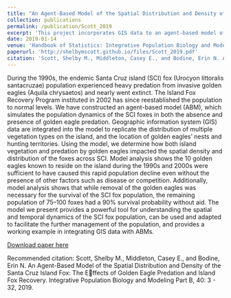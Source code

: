 ```yaml
---
title: "An Agent-Based Model of the Spatial Distribution and Density of the Santa Cruz Island Fox"
collection: publications
permalink: /publication/Scott_2019
excerpt: 'This project incorporates GIS data to an agent-based model of golden eagle predation on the Santa Cruz Island fox to observe how this factor contributed to population decline.'
date: 2019-01-14
venue: 'Handbook of Statistics: Integrative Population Biology and Modeling'
paperurl: 'http://shelbymscott.github.io/files/Scott_2019.pdf'
citation: 'Scott, Shelby M., Middleton, Casey E., and Bodine, Erin N. An Agent-Based Model of the Spatial Distribution and Density of the Santa Cruz Island Fox: The Effects of Golden Eagle Predation and Island Fox Recovery. Integrative Population Biology and Modeling Part B, 40: 3 - 32, 2019.'
---
```

During the 1990s, the endemic Santa Cruz island (SCI) fox (Urocyon littoralis santacruzae) population experienced heavy predation from invasive golden eagles (Aquila chrysaetos) and nearly went extinct. The Island Fox Recovery Program instituted in 2002 has since reestablished the population to normal levels. We have constructed an agent-based model (ABM), which simulates the population dynamics of the SCI foxes in both the absence and presence of golden eagle predation. Geographic information system (GIS) data are integrated into the model to replicate the distribution of multiple vegetation types on the island, and the location of golden eagles’ nests and hunting territories. Using the model, we determine how both island vegetation and predation by golden eagles impacted the spatial density and distribution of the foxes across SCI. Model analysis shows the 10 golden eagles known to reside on the island during the 1990s and 2000s were sufficient to have caused this rapid population decline even without the presence of other factors such as disease or competition. Additionally, model analysis shows that while removal of the golden eagles was necessary for the survival of the SCI fox population, the remaining population of 75–100 foxes had a 90% survival probability without aid. The model we present provides a powerful tool for understanding the spatial and temporal dynamics of the SCI fox population, can be used and adapted to facilitate the further management of the population, and provides a working example in integrating GIS data with ABMs.

[Download paper here](http://shelbymscott.github.io/files/Scott_2019.pdf)

Recommended citation: Scott, Shelby M., Middleton, Casey E., and Bodine, Erin N. An Agent-Based Model of the Spatial Distribution and Density of the Santa Cruz Island Fox: The Effects of Golden Eagle Predation and Island Fox Recovery. Integrative Population Biology and Modeling Part B, 40: 3 - 32, 2019.
